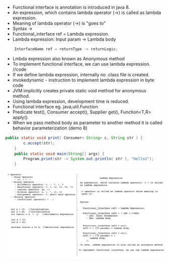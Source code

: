 -   Functional interface is annotation is introduced in java 8.
-   An expression, which contains lambda operator (->) is called as lambda expression.
-   Meaning of lambda operator (->) is "goes to"
-   Syntax ->
-   Functional_interface ref = Lambda expression.
-   Lambda expression: Input param -> Lambda body
```java
    InterfaceName ref = returnType -> returnLogic;
```
-   Lmbda expression also known as Anonymous method
-   To implement functional interface, we can use lambda expression.
    //code
-   If we define lambda expression, internally no .class file is created.
-   invokedynamic - instruction to implement lambda expression in byte code
-    JVM implicitly creates private static void method for anonymous method.
-   Using lambda expression, development time is reduced.
-   Functional interface eg. java,util.Function
-   Predicate<T> test(), Consumer<T> accept(), Supplier<T> get(), Function<T,R>  apply().
-   When we pass method body as parameter to another method it is called behavior parameterization (demo 8)
```java
public static void print( Consumer< String> c, String str ) {
		c.accept(str);
	}
	public static void main(String[] args) {
		Program.print(str -> System.out.println( str ), "Hello1");
	}
```
![Lambda_Expression](/OOPJ/D15/LambdaExprBySir.jpg)